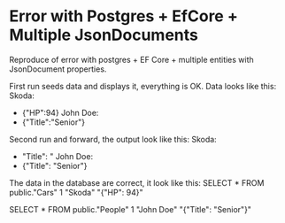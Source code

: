 # Error with Postgres + EfCore + Multiple JsonDocuments

Reproduce of error with postgres + EF Core + multiple entities with JsonDocument properties.

First run seeds data and displays it, everything is OK. Data looks like this:
Skoda:
 - {"HP":94}
John Doe:
 - {"Title":"Senior"}

Second run and forward, the output look like this:
Skoda:
 - "Title": "
John Doe:
 - {"Title": "Senior"}

The data in the database are correct, it look like this:
SELECT * FROM public."Cars"
1	"Skoda"	"{"HP": 94}"

SELECT * FROM public."People"
1	"John Doe"	"{"Title": "Senior"}"
